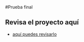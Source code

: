 #Prueba final

## Revisa el proyecto aquí

- [aquí puedes revisarlo](https://francisca-villenas.github.io/prueba-final/)
